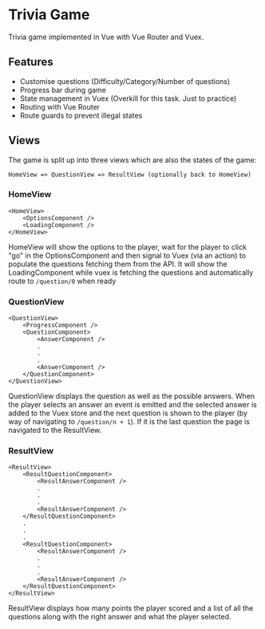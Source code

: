 # Trivia Game
Trivia game implemented in Vue with Vue Router and Vuex.

## Features
- Customise questions (Difficulty/Category/Number of questions)
- Progress bar during game
- State management in Vuex (Overkill for this task. Just to practice)
- Routing with Vue Router
- Route guards to prevent illegal states

## Views
The game is split up into three views which are also the states of the game:
```
HomeView => QuestionView => ResultView (optionally back to HomeView)
```

### HomeView
```
<HomeView>
    <OptionsComponent />
    <LoadingComponent />
</HomeView>
```
HomeView will show the options to the player, wait for the player to click "go" in the OptionsComponent and then signal to Vuex (via an action) to populate the questions fetching them from the API. It will show the LoadingComponent while vuex is fetching the questions and automatically route to ``/question/0`` when ready

### QuestionView
```
<QuestionView>
    <ProgressComponent />
    <QuestionComponent>
        <AnswerComponent />
        .
        .
        .
        <AnswerComponent />
    </QuestionComponent>
</QuestionView>
```
QuestionView displays the question as well as the possible answers. When the player selects an answer an event is emitted and the selected answer is added to the Vuex store and the next question is shown to the player (by way of navigating to ``/question/n + 1``). If it is the last question the page is navigated to the ResultView. 

### ResultView
```
<ResultView>
    <ResultQuestionComponent>
        <ResultAnswerComponent />
        .
        .
        .
        <ResultAnswerComponent />
    </ResultQuestionComponent>
    .
    .
    .
    <ResultQuestionComponent>
        <ResultAnswerComponent />
        .
        .
        .
        <ResultAnswerComponent />
    </ResultQuestionComponent>
</ResultView>
```

ResultView displays how many points the player scored and a list of all the questions along with the right answer and what the player selected.

